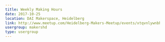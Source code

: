 ```yaml
---
title: Weekly Making Hours
date: 2017-10-25
location: DAI Makerspace, Heidelberg
link: http://www.meetup.com/Heidelberg-Makers-Meetup/events/xtqvnlywnbhc/
usergroup: makershd
type: usergroup
---
```


